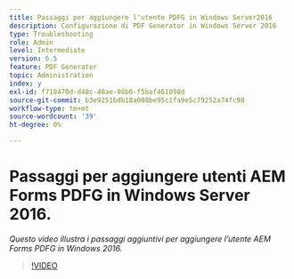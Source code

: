 ```yaml
---
title: Passaggi per aggiungere l'utente PDFG in Windows Server2016
description: Configurazione di PDF Generator in Windows Server 2016
type: Troubleshooting
role: Admin
level: Intermediate
version: 6.5
feature: PDF Generator
topic: Administration
index: y
exl-id: f718470d-d48c-48ae-98b6-f5baf461098d
source-git-commit: b3e9251bdb18a008be95c1fa9e5c79252a74fc98
workflow-type: tm+mt
source-wordcount: '39'
ht-degree: 0%

---
```


# Passaggi per aggiungere utenti AEM Forms PDFG in Windows Server 2016.

*Questo video illustra i passaggi aggiuntivi per aggiungere l’utente AEM Forms PDFG in Windows 2016.*

>[!VIDEO](https://video.tv.adobe.com/v/335479?quality=12&learn=on)
